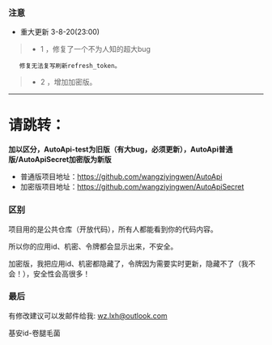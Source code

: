### 注意 ###
* 重大更新 3-8-20(23:00)
>- 1 ，修复了一个不为人知的超大bug

       修复无法复写刷新refresh_token。 
>- 2 ，增加加密版。
-------------------
# 请跳转：
**加以区分，AutoApi-test为旧版（有大bug，必须更新），AutoApi普通版/AutoApiSecret加密版为新版**
* 普通版项目地址：https://github.com/wangziyingwen/AutoApi
* 加密版项目地址：https://github.com/wangziyingwen/AutoApiSecret

### 区别 ###
项目用的是公共仓库（开放代码），所有人都能看到你的代码内容。

所以你的应用id、机密、令牌都会显示出来，不安全。

加密版，我把应用id、机密都隐藏了，令牌因为需要实时更新，隐藏不了（我不会！），安全性会高很多！

### 最后 ###
有修改建议可以发邮件给我:
wz.lxh@outlook.com
  
基安id-卷腿毛菌
